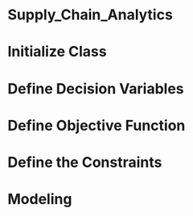 # Supply_Chain_Analytics

# Initialize Class

# Define Decision Variables

# Define Objective Function                
                    
# Define the Constraints

# Modeling
